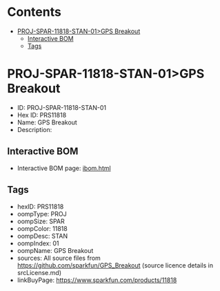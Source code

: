 



Contents
========

* [PROJ-SPAR-11818-STAN-01>GPS Breakout](#proj-spar-11818-stan-01gps-breakout)
	* [Interactive BOM](#interactive-bom)
	* [Tags](#tags)

# PROJ-SPAR-11818-STAN-01>GPS Breakout

- ID: PROJ-SPAR-11818-STAN-01
- Hex ID: PRS11818
- Name: GPS Breakout
- Description: 

## Interactive BOM

- Interactive BOM page: [ibom.html](kicad/bom/ibom.html)

## Tags

- hexID: PRS11818
- oompType: PROJ
- oompSize: SPAR
- oompColor: 11818
- oompDesc: STAN
- oompIndex: 01
- oompName: GPS Breakout
- sources: All source files from https://github.com/sparkfun/GPS_Breakout (source licence details in srcLicense.md)
- linkBuyPage: https://www.sparkfun.com/products/11818
